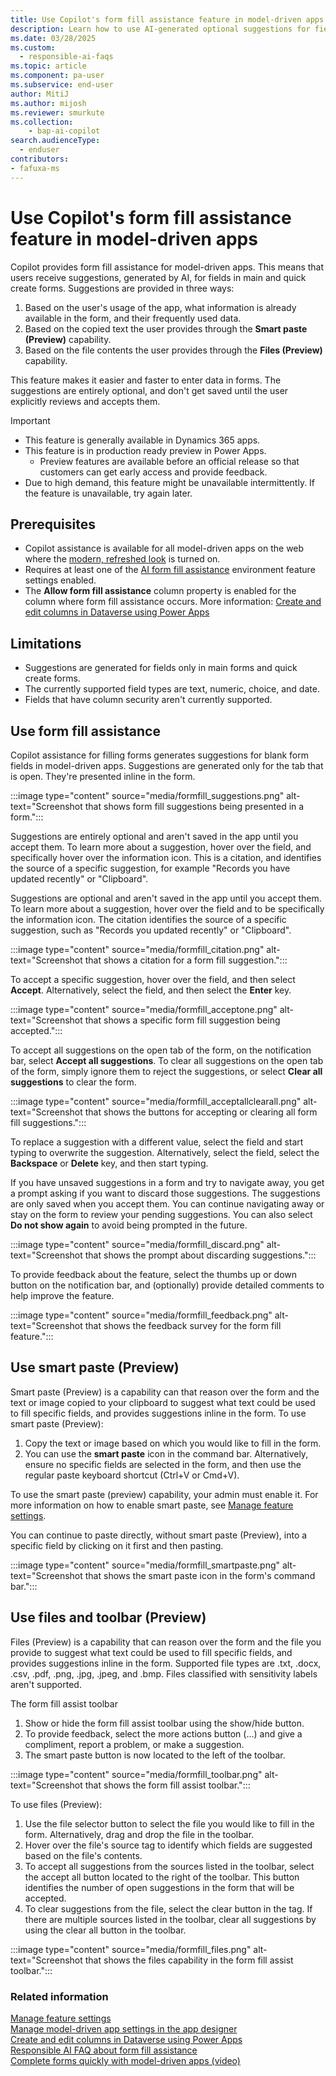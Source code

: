 ```yaml
---
title: Use Copilot's form fill assistance feature in model-driven apps 
description: Learn how to use AI-generated optional suggestions for fields in a form.
ms.date: 03/28/2025
ms.custom: 
  - responsible-ai-faqs
ms.topic: article
ms.component: pa-user
ms.subservice: end-user
author: MitiJ 
ms.author: mijosh
ms.reviewer: smurkute
ms.collection: 
    - bap-ai-copilot 
search.audienceType: 
  - enduser
contributors:
- fafuxa-ms
---
```


# Use Copilot's form fill assistance feature in model-driven apps

Copilot provides form fill assistance for model-driven apps. This means that users receive suggestions, generated by AI, for fields in main and quick create forms. Suggestions are provided in three ways:

1. Based on the user's usage of the app, what information is already available in the form, and their frequently used data.
2. Based on the copied text the user provides through the **Smart paste (Preview)** capability.
3. Based on the file contents the user provides through the **Files (Preview)** capability.

This feature makes it easier and faster to enter data in forms. The suggestions are entirely optional, and don't get saved until the user explicitly reviews and accepts them.


> [!IMPORTANT]
>
> - This feature is generally available in Dynamics 365 apps.
> - This feature is in production ready preview in Power Apps.
>   - Preview features are available before an official release so that customers can get early access and provide feedback.
> - Due to high demand, this feature might be unavailable intermittently. If the feature is unavailable, try again later.

## Prerequisites

- Copilot assistance is available for all model-driven apps on the web where the [modern, refreshed look](modern-fluent-design.md) is turned on.
- Requires at least one of the [AI form fill assistance](/power-platform/admin/settings-features#ai-form-fill-assistance) environment feature settings enabled.
- The **Allow form fill assistance** column property is enabled for the column where form fill assistance occurs. More information: [Create and edit columns in Dataverse using Power Apps](../maker/data-platform/create-edit-field-portal.md#view-columns)

## Limitations

- Suggestions are generated for fields only in main forms and quick create forms.
- The currently supported field types are text, numeric, choice, and date.
- Fields that have column security aren't currently supported.

## Use form fill assistance

Copilot assistance for filling forms generates suggestions for blank form fields in model-driven apps. Suggestions are generated only for the tab that is open. They're presented inline in the form.

:::image type="content" source="media/formfill_suggestions.png" alt-text="Screenshot that shows form fill suggestions being presented in a form.":::

Suggestions are entirely optional and aren't saved in the app until you accept them. To learn more about a suggestion, hover over the field, and specifically hover over the information icon. This is a citation, and identifies the source of a specific suggestion, for example "Records you have updated recently" or "Clipboard".

Suggestions are optional and aren't saved in the app until you accept them. To learn more about a suggestion, hover over the field and to be specifically the information icon. The citation identifies the source of a specific suggestion, such as "Records you updated recently" or "Clipboard".

:::image type="content" source="media/formfill_citation.png" alt-text="Screenshot that shows a citation for a form fill suggestion.":::

To accept a specific suggestion, hover over the field, and then select **Accept**. Alternatively, select the field, and then select the **Enter** key.

:::image type="content" source="media/formfill_acceptone.png" alt-text="Screenshot that shows a specific form fill suggestion being accepted.":::

To accept all suggestions on the open tab of the form, on the notification bar, select **Accept all suggestions**. To clear all suggestions on the open tab of the form, simply ignore them to reject the suggestions, or select **Clear all suggestions** to clear the form.

:::image type="content" source="media/formfill_acceptallclearall.png" alt-text="Screenshot that shows the buttons for accepting or clearing all form fill suggestions.":::

To replace a suggestion with a different value, select the field and start typing to overwrite the suggestion. Alternatively, select the field, select the **Backspace** or **Delete** key, and then start typing.

If you have unsaved suggestions in a form and try to navigate away, you get a prompt asking if you want to discard those suggestions. The suggestions are only saved when you accept them. You can continue navigating away or stay on the form to review your pending suggestions. You can also select **Do not show again** to avoid being prompted in the future.

:::image type="content" source="media/formfill_discard.png" alt-text="Screenshot that shows the prompt about discarding suggestions.":::

To provide feedback about the feature, select the thumbs up or down button on the notification bar, and (optionally) provide detailed comments to help improve the feature.

:::image type="content" source="media/formfill_feedback.png" alt-text="Screenshot that shows the feedback survey for the form fill feature.":::

## Use smart paste (Preview)

Smart paste (Preview) is a capability can that reason over the form and the text or image copied to your clipboard to suggest what text could be used to fill specific fields, and provides suggestions inline in the form. To use smart paste (Preview):

1. Copy the text or image based on which you would like to fill in the form.
2. You can use the **smart paste** icon in the command bar. Alternatively, ensure no specific fields are selected in the form, and then use the regular paste keyboard shortcut (Ctrl+V or Cmd+V).

To use the smart paste (preview) capability, your admin must enable it. For more information on how to enable smart paste, see [Manage feature settings](/power-platform/admin/settings-features).

You can continue to paste directly, without smart paste (Preview), into a specific field by clicking on it first and then pasting.

:::image type="content" source="media/formfill_smartpaste.png" alt-text="Screenshot that shows the smart paste icon in the form's command bar.":::

## Use files and toolbar (Preview)

Files (Preview) is a capability that can reason over the form and the file you provide to suggest what text could be used to fill specific fields, and provides suggestions inline in the form. Supported file types are .txt, .docx, .csv, .pdf, .png, .jpg, .jpeg, and .bmp. Files classified with sensitivity labels aren't supported.

The form fill assist toolbar 
1. Show or hide the form fill assist toolbar using the show/hide button.
2. To provide feedback, select the more actions button (...) and give a compliment, report a problem, or make a suggestion.
3. The smart paste button is now located to the left of the toolbar.

:::image type="content" source="media/formfill_toolbar.png" alt-text="Screenshot that shows the form fill assist toolbar.":::

To use files (Preview):
1. Use the file selector button to select the file you would like to fill in the form. Alternatively, drag and drop the file in the toolbar.
2. Hover over the file's source tag to identify which fields are suggested based on the file's contents.
3. To accept all suggestions from the sources listed in the toolbar, select the accept all button located to the right of the toolbar. This button identifies the number of open suggestions in the form that will be accepted.
4. To clear suggestions from the file, select the clear button in the tag. If there are multiple sources listed in the toolbar, clear all suggestions by using the clear all button in the toolbar.

:::image type="content" source="media/formfill_files.png" alt-text="Screenshot that shows the files capability in the form fill assist toolbar.":::

### Related information

[Manage feature settings](/power-platform/admin/settings-features)  
[Manage model-driven app settings in the app designer](/power-apps/maker/model-driven-apps/app-properties#features)  
[Create and edit columns in Dataverse using Power Apps](/power-apps/maker/data-platform/create-edit-field-portal)  
[Responsible AI FAQ about form fill assistance](/power-apps/maker/common/faq-from-filling-assistance)  
[Complete forms quickly with model-driven apps (video)](https://youtu.be/Jwlaue-Skzk?feature=shared)
